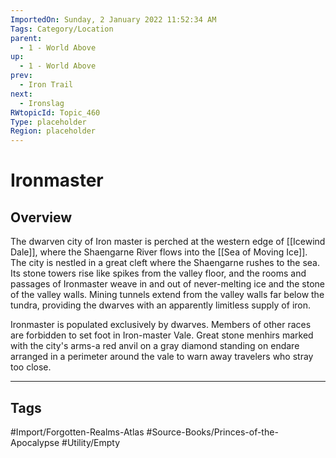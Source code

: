 ```yaml
---
ImportedOn: Sunday, 2 January 2022 11:52:34 AM
Tags: Category/Location
parent:
  - 1 - World Above
up:
  - 1 - World Above
prev:
  - Iron Trail
next:
  - Ironslag
RWtopicId: Topic_460
Type: placeholder
Region: placeholder
---
```

# Ironmaster
## Overview
The dwarven city of Iron master is perched at the western edge of [[Icewind Dale]], where the Shaengarne River flows into the [[Sea of Moving Ice]]. The city is nestled in a great cleft where the Shaengarne rushes to the sea. Its stone towers rise like spikes from the valley floor, and the rooms and passages of Ironmaster weave in and out of never-melting ice and the stone of the valley walls. Mining tunnels extend from the valley walls far below the tundra, providing the dwarves with an apparently limitless supply of iron.


Ironmaster is populated exclusively by dwarves. Members of other races are forbidden to set foot in Iron-master Vale. Great stone menhirs marked with the city's arms-a red anvil on a gray diamond standing on endare arranged in a perimeter around the vale to warn away travelers who stray too close.


---
## Tags
#Import/Forgotten-Realms-Atlas #Source-Books/Princes-of-the-Apocalypse #Utility/Empty

